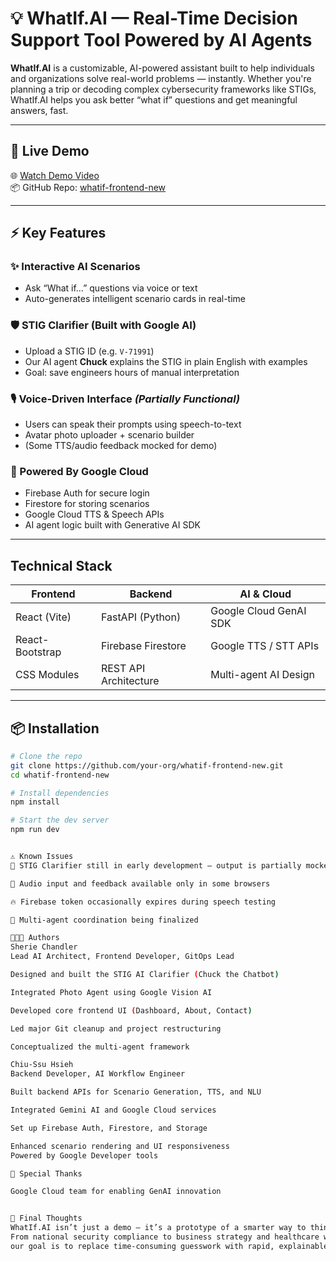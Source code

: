 # 💡 WhatIf.AI — Real-Time Decision Support Tool Powered by AI Agents

**WhatIf.AI** is a customizable, AI-powered assistant built to help individuals and organizations solve real-world problems — instantly. Whether you're planning a trip or decoding complex cybersecurity frameworks like STIGs, WhatIf.AI helps you ask better “what if” questions and get meaningful answers, fast.

---

## 🚀 Live Demo

🌐 [Watch Demo Video](https://your-demo-link.com)  
📦 GitHub Repo: [whatif-frontend-new](https://github.com/your-org/whatif-frontend-new)

---

## ⚡ Key Features

### ✨ Interactive AI Scenarios
- Ask “What if…” questions via voice or text
- Auto-generates intelligent scenario cards in real-time

### 🛡️ STIG Clarifier (Built with Google AI)
- Upload a STIG ID (e.g. `V-71991`)
- Our AI agent **Chuck** explains the STIG in plain English with examples
- Goal: save engineers hours of manual interpretation

### 🎙️ Voice-Driven Interface *(Partially Functional)*
- Users can speak their prompts using speech-to-text
- Avatar photo uploader + scenario builder
- (Some TTS/audio feedback mocked for demo)

### 🔐 Powered By Google Cloud
- Firebase Auth for secure login
- Firestore for storing scenarios
- Google Cloud TTS & Speech APIs
- AI agent logic built with Generative AI SDK

---

##  Technical Stack

| Frontend          | Backend                  | AI & Cloud               |
|------------------|--------------------------|--------------------------|
| React (Vite)     | FastAPI (Python)         | Google Cloud GenAI SDK   |
| React-Bootstrap  | Firebase Firestore       | Google TTS / STT APIs    |
| CSS Modules      | REST API Architecture    | Multi-agent AI Design    |

---

## 📦 Installation

```bash
# Clone the repo
git clone https://github.com/your-org/whatif-frontend-new.git
cd whatif-frontend-new

# Install dependencies
npm install

# Start the dev server
npm run dev


⚠️ Known Issues
🔧 STIG Clarifier still in early development — output is partially mocked

🎤 Audio input and feedback available only in some browsers

🔥 Firebase token occasionally expires during speech testing

👥 Multi-agent coordination being finalized

👩🏽‍💻 Authors
Sherie Chandler
Lead AI Architect, Frontend Developer, GitOps Lead

Designed and built the STIG AI Clarifier (Chuck the Chatbot)

Integrated Photo Agent using Google Vision AI

Developed core frontend UI (Dashboard, About, Contact)

Led major Git cleanup and project restructuring

Conceptualized the multi-agent framework

Chiu-Ssu Hsieh 
Backend Developer, AI Workflow Engineer

Built backend APIs for Scenario Generation, TTS, and NLU

Integrated Gemini AI and Google Cloud services

Set up Firebase Auth, Firestore, and Storage

Enhanced scenario rendering and UI responsiveness
Powered by Google Developer tools

🙌 Special Thanks

Google Cloud team for enabling GenAI innovation


🏁 Final Thoughts
WhatIf.AI isn’t just a demo — it’s a prototype of a smarter way to think.
From national security compliance to business strategy and healthcare workflows,
our goal is to replace time-consuming guesswork with rapid, explainable AI assistance.


